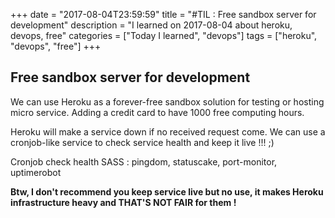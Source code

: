 +++
date = "2017-08-04T23:59:59"
title = "#TIL : Free sandbox server for development"
description = "I learned on 2017-08-04 about heroku, devops, free"
categories = ["Today I learned", "devops"]
tags = ["heroku", "devops", "free"]
+++



## Free sandbox server for development

We can use Heroku as a forever-free sandbox solution for testing or hosting micro service. Adding a credit card to have 1000 free computing hours.

Heroku will make a service down if no received request come. We can use a cronjob-like service to check service health and keep it live !!! ;)

Cronjob check health SASS : pingdom, statuscake, port-monitor, uptimerobot

**Btw, I don't recommend you keep service live but no use, it makes Heroku infrastructure heavy and THAT'S NOT FAIR for them !**
